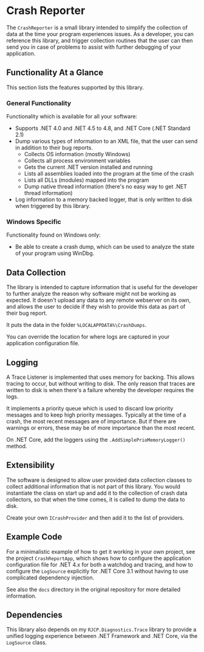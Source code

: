# Crash Reporter

The `CrashReporter` is a small library intended to simplify the collection of
data at the time your program experiences issues. As a developer, you can
reference this library, and trigger collection routines that the user can then
send you in case of problems to assist with further debugging of your
application.

## Functionality At a Glance

This section lists the features supported by this library.

### General Functionality

Functionality which is available for all your software:

* Supports .NET 4.0 and .NET 4.5 to 4.8, and .NET Core (.NET Standard 2.1)
* Dump various types of information to an XML file, that the user can send in
  addition to their bug reports.
  * Collects OS information (mostly Windows)
  * Collects all process environment variables
  * Gets the current .NET version installed and running
  * Lists all assemblies loaded into the program at the time of the crash
  * Lists all DLLs (modules) mapped into the program
  * Dump native thread information (there's no easy way to get .NET thread
    information)
* Log information to a memory backed logger, that is only written to disk when
  triggered by this library.

### Windows Specific

Functionality found on Windows only:

* Be able to create a crash dump, which can be used to analyze the state of your
  program using WinDbg.

## Data Collection

The library is intended to capture information that is useful for the developer
to further analyze the reason why software might not be working as expected. It
doesn't upload any data to any remote webserver on its own, and allows the user
to decide if they wish to provide this data as part of their bug report.

It puts the data in the folder `%LOCALAPPDATA%\CrashDumps`.

You can override the location for where logs are captured in your application
configuration file.

## Logging

A Trace Listener is implemented that uses memory for backing. This allows
tracing to occur, but without writing to disk. The only reason that traces are
written to disk is when there's a failure whereby the developer requires the
logs.

It implements a priority queue which is used to discard low priority messages
and to keep high priority messages. Typically at the time of a crash, the most
recent messages are of importance. But if there are warnings or errors, these
may be of more importance than the most recent.

On .NET Core, add the loggers using the `.AddSimplePrioMemoryLogger()` method.

## Extensibility

The software is designed to allow user provided data collection classes to
collect additional information that is not part of this library. You would
instantiate the class on start up and add it to the collection of crash data
collectors, so that when the time comes, it is called to dump the data to disk.

Create your own `ICrashProvider` and then add it to the list of providers.

## Example Code

For a minimalistic example of how to get it working in your own project, see the
project `CrashReportApp`, which shows how to configure the application
configuration file for .NET 4.x for both a watchdog and tracing, and how to
configure the `LogSource` explicitly for .NET Core 3.1 without having to use
complicated dependency injection.

See also the `docs` directory in the original repository for more detailed
information.

## Dependencies

This library also depends on my `RJCP.Diagnostics.Trace` library to provide a
unified logging experience between .NET Framework and .NET Core, via the
`LogSource` class.
